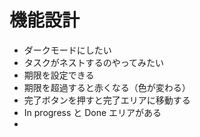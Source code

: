 # 機能設計

- ダークモードにしたい
- タスクがネストするのやってみたい
- 期限を設定できる
- 期限を超過すると赤くなる（色が変わる）
- 完了ボタンを押すと完了エリアに移動する
- In progress と Done エリアがある
- 